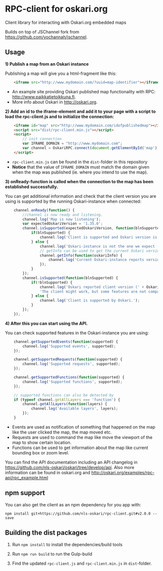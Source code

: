 # RPC-client for oskari.org

Client library for interacting with Oskari.org embedded maps

Builds on top of JSChannel fork from https://github.com/yochannah/jschannel.

## Usage

**1) Publish a map from an Oskari instance**

Publishing a map will give you a html-fragment like this:

```html
	<iframe src="http://www.mydomain.com/?uuid=map-identifier"></iframe>
```

* An example site providing Oskari published map functionality with RPC: http://www.paikkatietoikkuna.fi.
* More info about Oskari in http://oskari.org.

**2) Add an id to the iframe-element and add it to your page with a script to load the rpc-client.js and to initialize the connection:**


```html
	<iframe id="map" src="http://www.mydomain.com/idofpublishedmap"></iframe>
	<script src="dist/rpc-client.min.js"></script>
	<script>
		// init connection
		var IFRAME_DOMAIN = "http://www.mydomain.com";
		var channel = OskariRPC.connect(document.getElementById('map'), IFRAME_DOMAIN);
	</script>
```

* `rpc-client.min.js` can be found in the `dist`-folder in this repository
* **Notice** that the value of `IFRAME_DOMAIN` must match the domain given when the map was published (ie. where you intend to use the map).

**3) onReady-function is called when the connection to the map has been established successfully.**

You can get additional information and check that the client version you are using is supported by the running Oskari-instance when connected:


```javascript
	channel.onReady(function() {
	    //channel is now ready and listening.
	    channel.log('Map is now listening');
	    var expectedOskariVersion = '1.35.0';
	    channel.isSupported(expectedOskariVersion, function(blnSupported) {
	        if(blnSupported) {
	            channel.log('Client is supported and Oskari version is ' + expectedOskariVersion);
	        } else {
	            channel.log('Oskari-instance is not the one we expect (' + expectedOskariVersion + ') or client not supported');
	            // getInfo can be used to get the current Oskari version
	            channel.getInfo(function(oskariInfo) {
	                channel.log('Current Oskari-instance reports version as: ', oskariInfo);
	            });
	        }
	    });
	    channel.isSupported(function(blnSupported) {
	        if(!blnSupported) {
	            channel.log('Oskari reported client version (' + OskariRPC.VERSION + ') is not supported.' +
	            'The client might work, but some features are not compatible.');
	        } else {
	            channel.log('Client is supported by Oskari.');
	        }
	    });
	});
```

**4) After this you can start using the API.**

You can check supported features in the Oskari-instance you are using:

```javascript
	channel.getSupportedEvents(function(supported) {
		channel.log('Supported events', supported);
	});

	channel.getSupportedRequests(function(supported) {
		channel.log('Supported requests', supported);
	});

	channel.getSupportedFunctions(function(supported) {
		channel.log('Supported functions', supported);
	});

	// supported functions can also be detected by
	if (typeof channel.getAllLayers === 'function') {
		channel.getAllLayers(function(layers) {
			channel.log('Available layers', layers);
		});
	}
```

* Events are used as notification of something that happened on the map like the user clicked the map, the map moved etc.
* Requests are used to command the map like move the viewport of the map to show certain location.
* Functions can be used to get information about the map like current bounding box or zoom level.

You can find the API documentation including an API changelog in https://github.com/nls-oskari/oskari/tree/develop/api.
Also more information can be found in oskari.org and http://oskari.org/examples/rpc-api/rpc_example.html

## npm support

You can also get the client as an npm dependency for you app with:

	npm install git+https://github.com/nls-oskari/rpc-client.git#v2.0.0 --save

## Building the dist packages

1. Run `npm install` to install the dependencies/build tools

2. Run `npm run build` to run the Gulp-build

3. Find the updated `rpc-client.js` and `rpc-client.min.js` in `dist`-folder.
